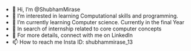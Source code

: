 - 👋 Hi, I’m @ShubhamMirase
- 👀 I’m interested in learning Computational skills and programming.
- 🌱 I’m currently learning Computer science. Currently in the final Year
- 💞️ In search of internship related to core computer concepts
- 👀 For more details, connect with me on LinkedIn
- 📫 How to reach me Insta ID: shubhammirase_13

<!---
ShubhamMirase is a ✨ special ✨ repository because its `README.md` (this file) appears on your GitHub profile.
You can click the Preview link to take a look at your changes.
--->
